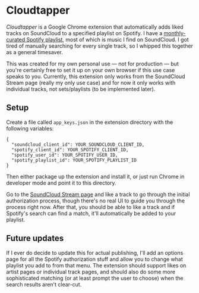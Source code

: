 # Cloudtapper

*Cloudtapper* is a Google Chrome extension that automatically adds liked tracks on SoundCloud to a specified playlist on Spotify. I have a [monthly-curated Spotify playlist](https://open.spotify.com/user/s2tephen/playlist/5CNtiSSfE5XVnhUkcbMaJw), most of which is music I find on SoundCloud. I got tired of manually searching for every single track, so I whipped this together as a general timesaver.

This was created for my own personal use — not for production — but you're certainly free to set it up on your own browser if this use case speaks to you. Currently, this extension only works from the SoundCloud Stream page (really my only use case) and for now it only works with individual tracks, not sets/playlists (to be implemented later).

## Setup

Create a file called `app_keys.json` in the extension directory with the following variables:

```
{
  "soundcloud_client_id": YOUR_SOUNDCLOUD_CLIENT_ID,
  "spotify_client_id": YOUR_SPOTIFY_CLIENT_ID,
  "spotify_user_id": YOUR_SPOTIFY_USER_ID,
  "spotify_playlist_id": YOUR_SPOTIFY_PLAYLIST_ID
}
```

Then either package up the extension and install it, or just run Chrome in developer mode and point it to this directory.

Go to the [SoundCloud Stream page](https://soundcloud.com/stream) and like a track to go through the initial authorization process, though there's no real UI to guide you through the process right now. After that, you should be able to like a track and if Spotify's search can find a match, it'll automatically be added to your playlist.

## Future updates

If I ever do decide to update this for actual publishing, I'll add an options page for all the Spotify authorization stuff and allow you to change what playlist you add to from that menu. The extension should support likes on artist pages or individual track pages, and should also do some more sophisticated matching (or at least prompt the user to choose) when the search results aren't clear-cut.